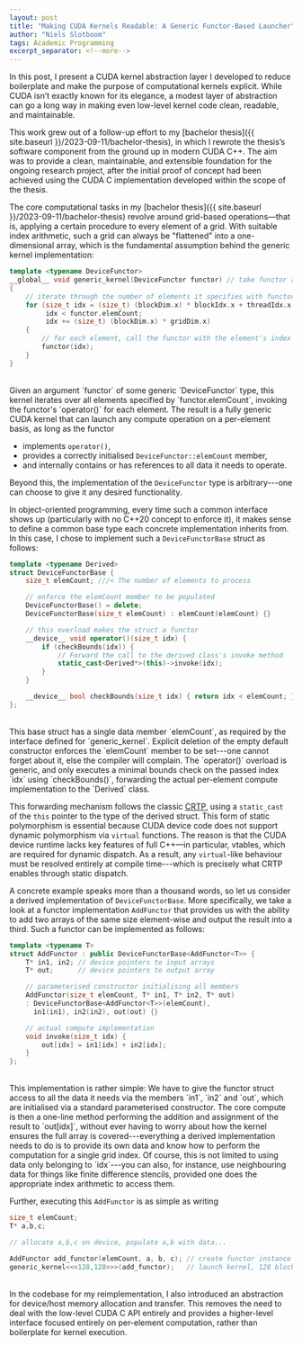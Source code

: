```yaml
---
layout: post
title: "Making CUDA Kernels Readable: A Generic Functor-Based Launcher"
author: "Niels Slotboom"
tags: Academic Programming
excerpt_separator: <!--more-->
---
```


In this post, I present a CUDA kernel abstraction layer I developed to reduce boilerplate and make the purpose of computational kernels explicit. While CUDA isn’t exactly known for its elegance, a modest layer of abstraction can go a long way in making even low-level kernel code clean, readable, and maintainable. <!--more-->

This work grew out of a follow-up effort to my [bachelor thesis]({{ site.baseurl }}/2023-09-11/bachelor-thesis), in which I rewrote the thesis’s software component from the ground up in modern CUDA C++. The aim was to provide a clean, maintainable, and extensible foundation for the ongoing research project, after the initial proof of concept had been achieved using the CUDA C implementation developed within the scope of the thesis.

The core computational tasks in my [bachelor thesis]({{ site.baseurl }}/2023-09-11/bachelor-thesis) revolve around grid-based operations—that is, applying a certain procedure to every element of a grid. With suitable index arithmetic, such a grid can always be "flattened" into a one-dimensional array, which is the fundamental assumption behind the generic kernel implementation:

```cpp
template <typename DeviceFunctor>
__global__ void generic_kernel(DeviceFunctor functor) // take functor as argument
{
    // iterate through the number of elements it specifies with functor.elemCount
    for (size_t idx = (size_t) (blockDim.x) * blockIdx.x + threadIdx.x;
         idx < functor.elemCount; 
         idx += (size_t) (blockDim.x) * gridDim.x)
    {
        // for each element, call the functor with the element's index
        functor(idx);
    }
}
```
<br>
Given an argument `functor` of some generic `DeviceFunctor` type, this kernel iterates over all elements specified by `functor.elemCount`, invoking the functor's `operator()` for each element. The result is a fully generic CUDA kernel that can launch any compute operation on a per-element basis, as long as the functor

* implements `operator()`,
* provides a correctly initialised `DeviceFunctor::elemCount` member,
* and internally contains or has references to all data it needs to operate.

Beyond this, the implementation of the `DeviceFunctor` type is arbitrary---one can choose to give it any desired functionality. 

In object-oriented programming, every time such a common interface shows up (particularly with no C++20 concept to enforce it), it makes sense to define a common base type each concrete implementation inherits from. In this case, I chose to implement such a `DeviceFunctorBase` struct as follows:
```cpp
template <typename Derived>
struct DeviceFunctorBase {
    size_t elemCount; ///< The number of elements to process

    // enforce the elemCount member to be populated
    DeviceFunctorBase() = delete;
    DeviceFunctorBase(size_t elemCount) : elemCount(elemCount) {}

    // this overload makes the struct a functor
    __device__ void operator()(size_t idx) {
        if (checkBounds(idx)) {
            // Forward the call to the derived class's invoke method
            static_cast<Derived*>(this)->invoke(idx);
        }
    }

    __device__ bool checkBounds(size_t idx) { return idx < elemCount; }
};
```
<br>
This base struct has a single data member `elemCount`, as required by the interface defined for `generic_kernel`. Explicit deletion of the empty default constructor  enforces the `elemCount` member to be set---one cannot forget about it, else the compiler will complain. The `operator()` overload is generic, and only executes a minimal bounds check on the passed index `idx` using `checkBounds()`, forwarding the actual per-element compute implementation to the `Derived` class.

This forwarding mechanism follows the classic [CRTP](https://en.wikipedia.org/wiki/Curiously_recurring_template_pattern), using a `static_cast` of the `this` pointer to the type of the derived struct. This form of static polymorphism is essential because CUDA device code does not support dynamic polymorphism via `virtual` functions. The reason is that the CUDA device runtime lacks key features of full C++—in particular, vtables, which are required for dynamic dispatch. As a result, any `virtual`-like behaviour must be resolved entirely at compile time---which is precisely what CRTP enables through static dispatch.

A concrete example speaks more than a thousand words, so let us consider a derived implementation of `DeviceFunctorBase`. More specifically, we take a look at a functor implementation `AddFunctor` that provides us with the ability to add two arrays of the same size element-wise and output the result into a third. Such a functor can be implemented as follows:
```cpp
template <typename T>
struct AddFunctor : public DeviceFunctorBase<AddFunctor<T>> {
    T* in1, in2; // device pointers to input arrays
    T* out;      // device pointers to output array

    // parameterised constructor initialising all members
    AddFunctor(size_t elemCount, T* in1, T* in2, T* out) 
    : DeviceFunctorBase<AddFunctor<T>>(elemCount),
      in1(in1), in2(in2), out(out) {}

    // actual compute implementation
    void invoke(size_t idx) {
        out[idx] = in1[idx] + in2[idx];
    }
};
```
<br>
This implementation is rather simple: We have to give the functor struct access to all the data it needs via the members `in1`, `in2` and `out`, which are initialised via a standard parameterised constructor. The core compute is then a one-line method performing the addition and assignment of the result to `out[idx]`, without ever having to worry about how the kernel ensures the full array is covered---everything a derived implementation needs to do is to provide its own data and know how to perform the computation for a single grid index. Of course, this is not limited to using data only belonging to `idx`---you can also, for instance, use neighbouring data for things like finite difference stencils, provided one does the appropriate index arithmetic to access them. 

Further, executing this `AddFunctor` is as simple as writing
```cpp
size_t elemCount;
T* a,b,c;

// allocate a,b,c on device, populate a,b with data...

AddFunctor add_functor(elemCount, a, b, c); // create functor instance
generic_kernel<<<128,128>>>(add_functor);   // launch kernel, 128 blocks of 128 threads
```
<br>
In the codebase for my reimplementation, I also introduced an abstraction for device/host memory allocation and transfer. This removes the need to deal with the low-level CUDA C API entirely and provides a higher-level interface focused entirely on per-element computation, rather than boilerplate for kernel execution.
